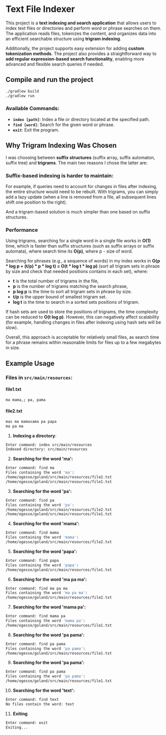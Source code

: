 # Text File Indexer
This project is a **text indexing and search application** that allows users to index text files or directories and perform word or phrase searches on them. The application reads files, tokenizes the content, and organizes data into an efficient searchable structure using **trigram indexing**.

Additionally, the project supports easy extension for adding **custom tokenization methods**. The project also provides a straightforward way to **add regular expression-based search functionality**, enabling more advanced and flexible search queries if needed.

## Compile and run the project

```bash
./gradlew build
./gradlew run
```

### Available Commands:
- **`index [path]`**: Index a file or directory located at the specified path.
- **`find [word]`**: Search for the given word or phrase.
- **`exit`**: Exit the program.

## Why Trigram Indexing Was Chosen

I was choosing between **suffix structures** (suffix array, suffix automaton, suffix tree) and **trigrams**. The main two reasons I chose the latter are:

### Suffix-based indexing is harder to maintain: 
For example, if queries need to account for changes in files after indexing, the entire structure would need to be rebuilt. With trigrams, you can simply add a lazy update (when a line is removed from a file, all subsequent lines shift one position to the right).

And a trigram-based solution is much simpler than one based on suffix structures.
### Performance
Using trigrams, searching for a single word in a single file works in **O(1)** time, which is faster than suffix structures (such as suffix arrays or suffix automata), where search time its **O(p\)**, where p - size of word.

Searching for phrases (e.g., a sequence of words) in my index works in **O(p * log p + (t/p) * p * log t) = O(t * log t * log p)** (sort all trigram sets in phraze by size and check that needed positions contains in each set), where:
- **t** is the total number of trigrams in the file,
- **p** is the number of trigrams matching the search phrase,
- **p log p** is the time to sort all trigram sets in phrase by size.
- **t/p** is the upper bound of smallest trigram set.
- **log t** is the time to search in a sorted sets positions of trigram.


If hash sets are used to store the positions of trigrams, the time complexity can be reduced to **O(t log p)**. However, this can negatively affect scalability (for example, handling changes in files after indexing using hash sets will be slow).

Overall, this approach is acceptable for relatively small files, as search time for a phrase remains within reasonable limits for files up to a few megabytes in size.

## Example Usage
### Files in `src/main/resources`:
#### file1.txt
```bash
ma mama,; pa, pama
```
#### file2.txt
```bash
mas ma mamasama pa papa
ma pa ma
```
1. **Indexing a directory**:
 ```sh
 Enter command: index src/main/resources
 Indexed directory: src/main/resources
```
2. **Searching for the word 'ma':**
 ```sh
Enter command: find ma
Files containing the word 'ma':
/home/ogesse/goland/src/main/resources/file2.txt
/home/ogesse/goland/src/main/resources/file1.txt
```
3. **Searching for the word 'pa':**
 ```sh
Enter command: find pa
Files containing the word 'pa':
/home/ogesse/goland/src/main/resources/file2.txt
/home/ogesse/goland/src/main/resources/file1.txt
```
4. **Searching for the word 'mama':**
 ```sh
Enter command: find mama
Files containing the word 'mama':
/home/ogesse/goland/src/main/resources/file2.txt
```
5. **Searching for the word 'papa':**
 ```sh
Enter command: find papa
Files containing the word 'papa':
/home/ogesse/goland/src/main/resources/file1.txt
```
6. **Searching for the word 'ma pa ma':**
 ```sh
Enter command: find ma pa ma
Files containing the word 'ma pa ma':
/home/ogesse/goland/src/main/resources/file2.txt
```
7. **Searching for the word 'mama pa':**
```sh
Enter command: find mama pa
Files containing the word 'mama pa':
/home/ogesse/goland/src/main/resources/file1.txt
```
8. **Searching for the word 'pa pama':**
```sh
Enter command: find pa pama
Files containing the word 'pa pama':
/home/ogesse/goland/src/main/resources/file1.txt
```
9. **Searching for the word 'pa pama':**
```sh
Enter command: find pa pama
Files containing the word 'pa pama':
/home/ogesse/goland/src/main/resources/file1.txt
```
10. **Searching for the word 'text':**
```sh
Enter command: find text
No files contain the word: text
```
11. **Exiting**
```sh
Enter command: exit
Exiting...
```
